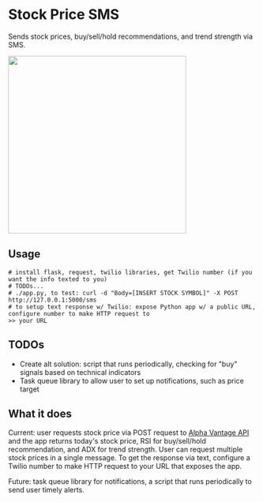 # Stock Price SMS

Sends stock prices, buy/sell/hold recommendations, and trend strength via SMS.

<img width=360px src="https://raw.githubusercontent.com/LanceSanity/Stock-Price-SMS/master/screenshot1.png" />

Usage
-----
```
# install flask, request, twilio libraries, get Twilio number (if you want the info texted to you)
# TODOs...
# ./app.py, to test: curl -d "Body=[INSERT STOCK SYMBOL]" -X POST http://127.0.0.1:5000/sms
# to setup text response w/ Twilio: expose Python app w/ a public URL, configure number to make HTTP request to 
>> your URL
```

TODOs
-----
* Create alt solution: script that runs periodically, checking for "buy" signals based on technical indicators
* Task queue library to allow user to set up notifications, such as price target

What it does
------

Current: user requests stock price via POST request to [Alpha Vantage API](https://www.alphavantage.co/) and the app returns today's stock price, RSI for buy/sell/hold recommendation, and ADX for trend strength. User can request multiple stock prices in a single message. To get the response via text, configure a Twilio number to make HTTP request to your URL that exposes the app.

Future: task queue library for notifications, a script that runs periodically to send user timely alerts.
